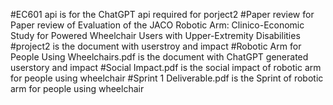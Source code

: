 #EC601 api is for the ChatGPT api required for porject2
#Paper review for Paper review of Evaluation of the JACO Robotic Arm: Clinico-Economic Study for Powered
 Wheelchair Users with Upper-Extremity Disabilities
#project2 is the document with userstroy and impact
#Robotic Arm for People Using Wheelchairs.pdf is the document with ChatGPT generated userstory and impact
#Social Impact.pdf is the social impact of robotic arm for people using wheelchair
#Sprint 1 Deliverable.pdf is the Sprint of robotic arm for people using wheelchair
